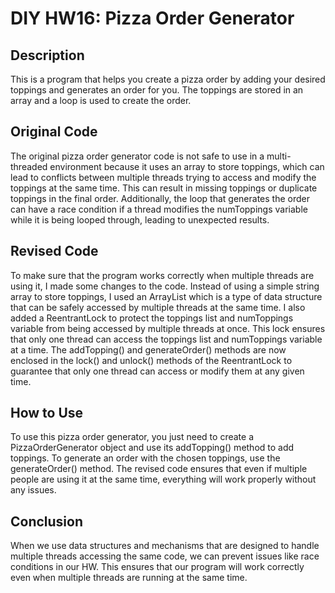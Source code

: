# DIY HW16: Pizza Order Generator

## Description
This is a program that helps you create a pizza order by adding your desired toppings and generates an order for you. The toppings are stored in an array and a loop is used to create the order.

## Original Code
The original pizza order generator code is not safe to use in a multi-threaded environment because it uses an array to store toppings, which can lead to conflicts between multiple threads trying to access and modify the toppings at the same time. This can result in missing toppings or duplicate toppings in the final order. Additionally, the loop that generates the order can have a race condition if a thread modifies the numToppings variable while it is being looped through, leading to unexpected results.

## Revised Code
To make sure that the program works correctly when multiple threads are using it, I made some changes to the code. Instead of using a simple string array to store toppings, I used an ArrayList which is a type of data structure that can be safely accessed by multiple threads at the same time. I also added a ReentrantLock to protect the toppings list and numToppings variable from being accessed by multiple threads at once. This lock ensures that only one thread can access the toppings list and numToppings variable at a time. The addTopping() and generateOrder() methods are now enclosed in the lock() and unlock() methods of the ReentrantLock to guarantee that only one thread can access or modify them at any given time.

## How to Use
To use this pizza order generator, you just need to create a PizzaOrderGenerator object and use its addTopping() method to add toppings. To generate an order with the chosen toppings, use the generateOrder() method. The revised code ensures that even if multiple people are using it at the same time, everything will work properly without any issues.

## Conclusion
When we use data structures and mechanisms that are designed to handle multiple threads accessing the same code, we can prevent issues like race conditions in our HW. This ensures that our program will work correctly even when multiple threads are running at the same time.
